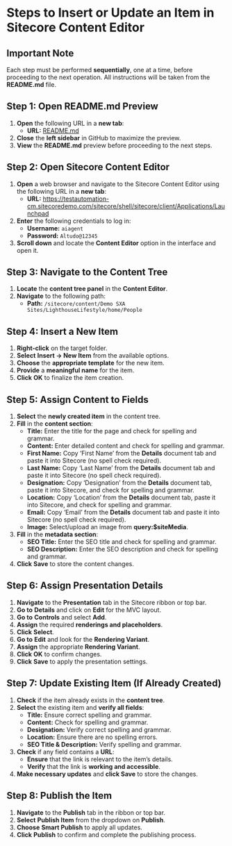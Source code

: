 # **Steps to Insert or Update an Item in Sitecore Content Editor**

## **Important Note**
Each step must be performed **sequentially**, one at a time, before proceeding to the next operation. All instructions will be taken from the **README.md** file.

## **Step 1: Open README.md Preview**
1. **Open** the following URL in a **new tab**:  
   - **URL:** [README.md](https://github.com/abhyuday-codes/Demo-AI/blob/main/README.md)
2. **Close** the **left sidebar** in GitHub to maximize the preview.
3. **View** the **README.md** preview before proceeding to the next steps.

## **Step 2: Open Sitecore Content Editor**
1. **Open** a web browser and navigate to the Sitecore Content Editor using the following URL in a **new tab**:  
   - **URL:** https://testautomation-cm.sitecoredemo.com/sitecore/shell/sitecore/client/Applications/Launchpad
2. **Enter** the following credentials to log in:
   - **Username:** `aiagent`
   - **Password:** `Altudo@12345`
3. **Scroll down** and locate the **Content Editor** option in the interface and open it.

## **Step 3: Navigate to the Content Tree**
1. **Locate** the **content tree panel** in the **Content Editor**.
2. **Navigate** to the following path:
   - **Path:** `/sitecore/content/Demo SXA Sites/LighthouseLifestyle/home/People`

## **Step 4: Insert a New Item**
1. **Right-click** on the target folder.
2. **Select** **Insert → New Item** from the available options.
3. **Choose** the **appropriate template** for the new item.
4. **Provide** a **meaningful name** for the item.
5. **Click** **OK** to finalize the item creation.

## **Step 5: Assign Content to Fields**
1. **Select** the **newly created item** in the content tree.
2. **Fill** in the **content section**:
   - **Title:** Enter the title for the page and check for spelling and grammar.
   - **Content:** Enter detailed content and check for spelling and grammar.
   - **First Name:** Copy ‘First Name’ from the **Details** document tab and paste it into Sitecore (no spell check required).
   - **Last Name:** Copy ‘Last Name’ from the **Details** document tab and paste it into Sitecore (no spell check required).
   - **Designation:** Copy ‘Designation’ from the **Details** document tab, paste it into Sitecore, and check for spelling and grammar.
   - **Location:** Copy ‘Location’ from the **Details** document tab, paste it into Sitecore, and check for spelling and grammar.
   - **Email:** Copy ‘Email’ from the **Details** document tab and paste it into Sitecore (no spell check required).
   - **Image:** Select/upload an image from **query:$siteMedia**.
3. **Fill** in the **metadata section**:
   - **SEO Title:** Enter the SEO title and check for spelling and grammar.
   - **SEO Description:** Enter the SEO description and check for spelling and grammar.
4. **Click** **Save** to store the content changes.

## **Step 6: Assign Presentation Details**
1. **Navigate** to the **Presentation** tab in the Sitecore ribbon or top bar.
2. **Go to** **Details** and click on **Edit** for the MVC layout.
3. **Go to** **Controls** and select **Add**.
4. **Assign** the required **renderings and placeholders**.
5. **Click** **Select**.
6. **Go to** **Edit** and look for the **Rendering Variant**.
7. **Assign** the appropriate **Rendering Variant**.
8. **Click** **OK** to confirm changes.
9. **Click** **Save** to apply the presentation settings.

## **Step 7: Update Existing Item (If Already Created)**
1. **Check** if the item already exists in the **content tree**.
2. **Select** the existing item and **verify all fields**:
   - **Title:** Ensure correct spelling and grammar.
   - **Content:** Check for spelling and grammar.
   - **Designation:** Verify correct spelling and grammar.
   - **Location:** Ensure there are no spelling errors.
   - **SEO Title & Description:** Verify spelling and grammar.
3. **Check** if any field contains a **URL**:
   - **Ensure** that the link is relevant to the item’s details.
   - **Verify** that the link is **working and accessible**.
4. **Make necessary updates** and **click Save** to store the changes.

## **Step 8: Publish the Item**
1. **Navigate** to the **Publish** tab in the ribbon or top bar.
2. **Select** **Publish Item** from the dropdown on **Publish**.
3. **Choose** **Smart Publish** to apply all updates.
4. **Click** **Publish** to confirm and complete the publishing process.
